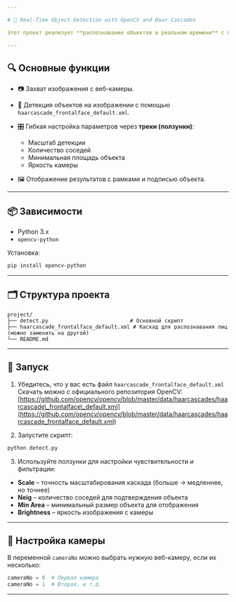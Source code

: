 ```yaml
---

# 🎯 Real-Time Object Detection with OpenCV and Haar Cascades

Этот проект реализует **распознавание объектов в реальном времени** с помощью библиотеки OpenCV и предобученного **Haar Cascade** классификатора. Подходит для распознавания лиц, а также других объектов, таких как номера, жесты рук и т.п.

---
```


## 🔍 Основные функции

* 📷 Захват изображения с веб-камеры.
* 🧠 Детекция объектов на изображении с помощью `haarcascade_frontalface_default.xml`.
* 🎛 Гибкая настройка параметров через **треки (ползунки)**:

  * Масштаб детекции
  * Количество соседей
  * Минимальная площадь объекта
  * Яркость камеры
* 🖼 Отображение результатов с рамками и подписью объекта.

---

## 📦 Зависимости

* Python 3.x
* `opencv-python`

Установка:

```bash
pip install opencv-python
```

---

## 🗂 Структура проекта

```
project/
├── detect.py                          # Основной скрипт
├── haarcascade_frontalface_default.xml # Каскад для распознавания лиц (можно заменить на другой)
└── README.md
```

---

## 🚀 Запуск

1. Убедитесь, что у вас есть файл `haarcascade_frontalface_default.xml`
   Скачать можно с официального репозитория OpenCV:
   [https://github.com/opencv/opencv/blob/master/data/haarcascades/haarcascade\_frontalface\_default.xml](https://github.com/opencv/opencv/blob/master/data/haarcascades/haarcascade_frontalface_default.xml)

2. Запустите скрипт:

```bash
python detect.py
```

3. Используйте ползунки для настройки чувствительности и фильтрации:

* **Scale** – точность масштабирования каскада (больше → медленнее, но точнее)
* **Neig** – количество соседей для подтверждения объекта
* **Min Area** – минимальный размер объекта для отображения
* **Brightness** – яркость изображения с камеры

---

## 🧪 Настройка камеры

В переменной `cameraNo` можно выбрать нужную веб-камеру, если их несколько:

```python
cameraNo = 0  # Первая камера
cameraNo = 1  # Вторая, и т.д.
```

---
